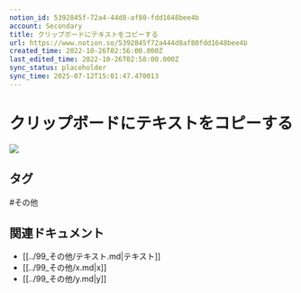 ```yaml
---
notion_id: 5392845f-72a4-44d8-af80-fdd1648bee4b
account: Secondary
title: クリップボードにテキストをコピーする
url: https://www.notion.so/5392845f72a444d8af80fdd1648bee4b
created_time: 2022-10-26T02:56:00.000Z
last_edited_time: 2022-10-26T02:58:00.000Z
sync_status: placeholder
sync_time: 2025-07-12T15:01:47.470013
---
```

# クリップボードにテキストをコピーする

![](https://prod-files-secure.s3.us-west-2.amazonaws.com/d58fe38c-a9d4-4466-aed9-85604b7b2c6d/d602f9cc-d6a8-4caa-85fc-0f825c074472/Untitled.png?X-Amz-Algorithm=AWS4-HMAC-SHA256&X-Amz-Content-Sha256=UNSIGNED-PAYLOAD&X-Amz-Credential=ASIAZI2LB46655QK3NRH%2F20250719%2Fus-west-2%2Fs3%2Faws4_request&X-Amz-Date=20250719T062853Z&X-Amz-Expires=3600&X-Amz-Security-Token=IQoJb3JpZ2luX2VjEIX%2F%2F%2F%2F%2F%2F%2F%2F%2F%2FwEaCXVzLXdlc3QtMiJGMEQCIGIDd9lT8mi2SM21hjvy%2FIR9Lb4RZ87NXZyjuHP0WLidAiA7IJre7zFT29DxgaHqINhuwzjZEG51MF1sQCHqiePueiqIBAie%2F%2F%2F%2F%2F%2F%2F%2F%2F%2F8BEAAaDDYzNzQyMzE4MzgwNSIMRzj2nv%2BZewoIswYwKtwDc%2BCfifimsjkvdQS9CPpviARbbgUfLHYE3OVSvtR6iSW%2FyZHc%2B3x3thSVS2mr48lMA%2B3tfv9Y9PHBLwCiHRwDCBNESlYYbSQZmhRF45xeQ5Op4Ppe0oh4jI%2B7k%2Ba1r7RX3nyxajcZ7aq73IaqfO0od1gMCzrEV61mpFzJH1KROQMIIwzsssTIdfaAuJgiFiNm6XXsAAoyXcw7y8aaD5wzQmPBEvJOrpXTgwILqQpyEJUmKstAX2sPGwb7S2wHZVY3bYQqtV1WYbPH5KTLtCNAgnQ94lmGN3cSTLB874Fa5xOJXpb4pjMvwFCayZ1bFlangx5KORq26R%2Fh2D4LVFsHgeECViBSjz0tgKY%2Fp4sOcp9QrreA%2B0gKMdsbnEp7yDXPW0Icm%2Fi3ZwnFYAVs3rVsvOM3w5bBPST9MJkmypdGQ5fApXSXEWor8CMyyWWTt%2FoEqZ097K31yFzYHS4gICB4zi45Emnf97ZHxcskRfIXaW6vZIjX%2BBPAvAupe8kfORr2fnvx8vCAYDr2oR992BX6VZvLAx8E9ActbQjARmk0V702sPtd%2Fz%2BEmCm%2F7ULjsEEKhuuhQIZA374qluyGGtoOr89tGeYP4oaN1aR3JE4cFLnPoeWmONB3y4Dvy2YwhcbswwY6pgFuzwXJf7T97ob%2BXDM%2FEr3KsktSxQDnjj8cw9MA%2BZYJJaE0T0kBPLsf2OMDGMkTUc%2BxDC1RqikCjRaSO2Kt%2Bcl5BbqVizRZ1xhotcy%2FItpwBuwnyeNGSBIijSLMOkFQBQgiF3AZMhoDXwnHn7Dq%2Fb6z9g0V5EGLfTy5xTlVEx0FoF3XF3kajUokIOOe2DKW0iQb4vrVD%2BDZ2%2Fb2I6M2bPZ8UvRZxF5l&X-Amz-Signature=030c55f97210b0de34d98fbd4035abcfb3c57d2f2e173ed25ebe475c81eabe1a&X-Amz-SignedHeaders=host&x-amz-checksum-mode=ENABLED&x-id=GetObject)

## タグ

#その他 

## 関連ドキュメント

- [[../99_その他/テキスト.md|テキスト]]
- [[../99_その他/x.md|x]]
- [[../99_その他/y.md|y]]
